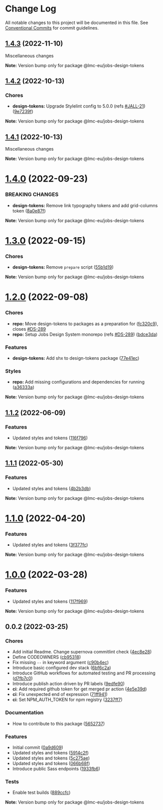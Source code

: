 # Change Log

All notable changes to this project will be documented in this file.
See [Conventional Commits](https://conventionalcommits.org) for commit guidelines.

<a name="1.4.3"></a>

## [1.4.3](https://github.com/lmc-eu/jobs-design-tokens/compare/@lmc-eu/jobs-design-tokens@1.4.2...@lmc-eu/jobs-design-tokens@1.4.3) (2022-11-10)

Miscellaneous changes

**Note:** Version bump only for package @lmc-eu/jobs-design-tokens

<a name="1.4.2"></a>

## [1.4.2](https://github.com/lmc-eu/jobs-design-tokens/compare/@lmc-eu/jobs-design-tokens@1.4.1...@lmc-eu/jobs-design-tokens@1.4.2) (2022-10-13)

### Chores

- **design-tokens:** Upgrade Stylelint config to 5.0.0 (refs [#JALL-21](https://github.com/lmc-eu/jobs-design-tokens/issues/JALL-21)) ([9e7239f](https://github.com/lmc-eu/jobs-design-tokens/commit/9e7239f))

**Note:** Version bump only for package @lmc-eu/jobs-design-tokens

<a name="1.4.1"></a>

## [1.4.1](https://github.com/lmc-eu/jobs-design-tokens/compare/@lmc-eu/jobs-design-tokens@1.4.0...@lmc-eu/jobs-design-tokens@1.4.1) (2022-10-13)

Miscellaneous changes

**Note:** Version bump only for package @lmc-eu/jobs-design-tokens

<a name="1.4.0"></a>

# [1.4.0](https://github.com/lmc-eu/jobs-design-tokens/compare/@lmc-eu/jobs-design-tokens@1.3.0...@lmc-eu/jobs-design-tokens@1.4.0) (2022-09-23)

### BREAKING CHANGES

- **design-tokens:** Remove link typography tokens and add grid-columns token ([8a0e87f](https://github.com/lmc-eu/jobs-design-tokens/commit/8a0e87f))

**Note:** Version bump only for package @lmc-eu/jobs-design-tokens

<a name="1.3.0"></a>

# [1.3.0](https://github.com/lmc-eu/jobs-design-tokens/compare/@lmc-eu/jobs-design-tokens@1.2.0...@lmc-eu/jobs-design-tokens@1.3.0) (2022-09-15)

### Chores

- **design-tokens:** Remove `prepare` script ([55b1d19](https://github.com/lmc-eu/jobs-design-tokens/commit/55b1d19))

**Note:** Version bump only for package @lmc-eu/jobs-design-tokens

<a name="1.2.0"></a>

# [1.2.0](https://github.com/lmc-eu/jobs-design-tokens/compare/@lmc-eu/jobs-design-tokens@1.1.2...@lmc-eu/jobs-design-tokens@1.2.0) (2022-09-08)

### Chores

- **repo:** Move design-tokens to packages as a preparation for ([fc320c9](https://github.com/lmc-eu/jobs-design-tokens/commit/fc320c9)), closes [#DS-289](https://github.com/lmc-eu/jobs-design-tokens/issues/DS-289)
- **repo:** Setup Jobs Design System monorepo (refs [#DS-289](https://github.com/lmc-eu/jobs-design-tokens/issues/DS-289)) ([bdce3da](https://github.com/lmc-eu/jobs-design-tokens/commit/bdce3da))

### Features

- **design-tokens:** Add shx to design-tokens package ([77e41ec](https://github.com/lmc-eu/jobs-design-tokens/commit/77e41ec))

### Styles

- **repo:** Add missing configurations and dependencies for running ([a36333a](https://github.com/lmc-eu/jobs-design-tokens/commit/a36333a))

**Note:** Version bump only for package @lmc-eu/jobs-design-tokens

<a name="1.1.2"></a>

## [1.1.2](https://github.com/lmc-eu/spirit-design-system/compare/@lmc-eu/jobs-design-tokens@1.1.1...@lmc-eu/jobs-design-tokens@1.1.2) (2022-06-09)

### Features

- Updated styles and tokens ([116f796](https://github.com/lmc-eu/jobs-design-tokens/commit/116f796))

**Note:** Version bump only for package @lmc-eu/jobs-design-tokens

<a name="1.1.1"></a>

## [1.1.1](https://github.com/lmc-eu/spirit-design-system/compare/@lmc-eu/jobs-design-tokens@1.1.0...@lmc-eu/jobs-design-tokens@1.1.1) (2022-05-30)

### Features

- Updated styles and tokens ([4b2b3db](https://github.com/lmc-eu/jobs-design-tokens/commit/4b2b3db))

**Note:** Version bump only for package @lmc-eu/jobs-design-tokens

<a name="1.1.0"></a>

# [1.1.0](https://github.com/lmc-eu/spirit-design-system/compare/@lmc-eu/jobs-design-tokens@1.0.0...@lmc-eu/jobs-design-tokens@1.1.0) (2022-04-20)

### Features

- Updated styles and tokens ([3f377fc](https://github.com/lmc-eu/jobs-design-tokens/commit/3f377fc))

**Note:** Version bump only for package @lmc-eu/jobs-design-tokens

<a name="1.0.0"></a>

# [1.0.0](https://github.com/lmc-eu/spirit-design-system/compare/@lmc-eu/jobs-design-tokens@0.0.2...@lmc-eu/jobs-design-tokens@1.0.0) (2022-03-28)

### Features

- Updated styles and tokens ([117f969](https://github.com/lmc-eu/jobs-design-tokens/commit/117f969))

**Note:** Version bump only for package @lmc-eu/jobs-design-tokens

<a name="0.0.2"></a>

## 0.0.2 (2022-03-25)

### Chores

- Add initial Readme. Change supernova commitlint check ([4ec8e28](https://github.com/lmc-eu/jobs-design-tokens/commit/4ec8e28))
- Define CODEOWNERS ([cb95318](https://github.com/lmc-eu/jobs-design-tokens/commit/cb95318))
- Fix missing `--` in keyword argument ([c90b4ec](https://github.com/lmc-eu/jobs-design-tokens/commit/c90b4ec))
- Introduce basic configured dev stack ([6bf6c2a](https://github.com/lmc-eu/jobs-design-tokens/commit/6bf6c2a))
- Introduce GitHub workflows for automated testing and PR processing ([d7fb7c0](https://github.com/lmc-eu/jobs-design-tokens/commit/d7fb7c0))
- Introduce publish action driven by PR labels ([9edfe90](https://github.com/lmc-eu/jobs-design-tokens/commit/9edfe90))
- **ci**: Add required github token for get merged pr action ([4e5e39d](https://github.com/lmc-eu/jobs-design-tokens/commit/4e5e39d))
- **ci**: Fix unexpected end of expression ([71ff941](https://github.com/lmc-eu/jobs-design-tokens/commit/71ff941))
- **ci**: Set NPM_AUTH_TOKEN for npm registry ([3237ff7](https://github.com/lmc-eu/jobs-design-tokens/commit/3237ff7))

### Documentation

- How to contribute to this package ([5652737](https://github.com/lmc-eu/jobs-design-tokens/commit/5652737))

### Features

- Initial commit ([0a9d609](https://github.com/lmc-eu/jobs-design-tokens/commit/0a9d609))
- Updated styles and tokens ([5914c2f](https://github.com/lmc-eu/jobs-design-tokens/commit/5914c2f))
- Updated styles and tokens ([5c275ae](https://github.com/lmc-eu/jobs-design-tokens/commit/5c275ae))
- Updated styles and tokens ([066b68f](https://github.com/lmc-eu/jobs-design-tokens/commit/066b68f))
- Introduce public Sass endpoints ([1933fb6](https://github.com/lmc-eu/jobs-design-tokens/commit/1933fb6))

### Tests

- Enable test builds ([889ccfc](https://github.com/lmc-eu/jobs-design-tokens/commit/889ccfc))

**Note:** Version bump only for package @lmc-eu/jobs-design-tokens
